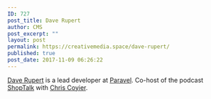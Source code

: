 ```yaml
---
ID: 727
post_title: Dave Rupert
author: CMS
post_excerpt: ""
layout: post
permalink: https://creativemedia.space/dave-rupert/
published: true
post_date: 2017-11-09 06:26:22
---
```

<a href="https://daverupert.com/">Dave Rupert</a> is a lead developer at <a href="https://paravelinc.com/">Paravel</a>. Co-host of the podcast <a href="https://shoptalkshow.com/">ShopTalk</a> with <a href="https://chriscoyier.net/">Chris Coyier</a>.